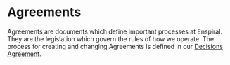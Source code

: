 # Agreements

Agreements are documents which define important processes at Enspiral. They are the legislation which govern the rules of how we operate. The process for creating and changing Agreements is defined in our [Decisions Agreement](decisions.md).

